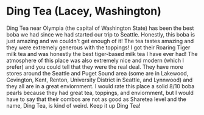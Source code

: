 # Ding Tea (Lacey, Washington)
Ding Tea near Olympia (the capital of Washington State) has been the best boba we had since we had started our trip to Seattle. Honestly, this boba is just amazing and we couldn't get enough of it! The tea tastes amazing and they were extremely generous with the toppings! I got their Roaring Tiger milk tea and was honestly the best tiger-based milk tea I have ever had! The atmosphere of this place was also extremely nice and modern (which I prefer) and you could tell that they were the real deal. They have more stores around the Seattle and Puget Sound area (some are in Lakewood, Covington, Kent, Renton, University District in Seattle, and Lynnwood) and they all are in a great enviornment. I would rate this place a solid 8/10 boba pearls because they had great tea, toppings, and enviornment, but I would have to say that their combos are not as good as Sharetea level and the name, Ding Tea, is kind of weird. Keep it up Ding Tea!